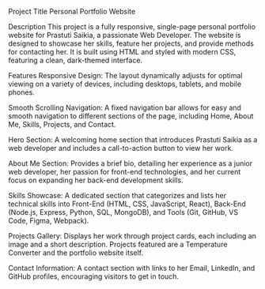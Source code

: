 Project Title
Personal Portfolio Website

Description
This project is a fully responsive, single-page personal portfolio website for Prastuti Saikia, a passionate Web Developer. The website is designed to showcase her skills, feature her projects, and provide methods for contacting her. It is built using HTML and styled with modern CSS, featuring a clean, dark-themed interface.

Features
Responsive Design: The layout dynamically adjusts for optimal viewing on a variety of devices, including desktops, tablets, and mobile phones.

Smooth Scrolling Navigation: A fixed navigation bar allows for easy and smooth navigation to different sections of the page, including Home, About Me, Skills, Projects, and Contact.

Hero Section: A welcoming home section that introduces Prastuti Saikia as a web developer and includes a call-to-action button to view her work.

About Me Section: Provides a brief bio, detailing her experience as a junior web developer, her passion for front-end technologies, and her current focus on expanding her back-end development skills.

Skills Showcase: A dedicated section that categorizes and lists her technical skills into Front-End (HTML, CSS, JavaScript, React), Back-End (Node.js, Express, Python, SQL, MongoDB), and Tools (Git, GitHub, VS Code, Figma, Webpack).

Projects Gallery: Displays her work through project cards, each including an image and a short description. Projects featured are a Temperature Converter and the portfolio website itself.

Contact Information: A contact section with links to her Email, LinkedIn, and GitHub profiles, encouraging visitors to get in touch.
